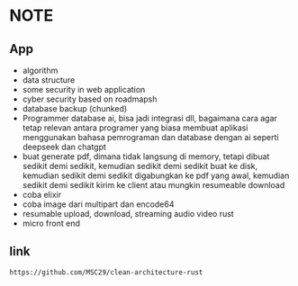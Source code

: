 # NOTE

## App
- algorithm
- data structure
- some security in web application
- cyber security based on roadmapsh
- database backup (chunked)
- Programmer database ai, bisa jadi integrasi dll, bagaimana cara agar tetap relevan antara programer yang biasa membuat aplikasi menggunakan bahasa pemrograman dan database dengan ai seperti deepseek dan chatgpt
- buat generate pdf, dimana tidak langsung di memory, tetapi dibuat sedikit demi sedikit, kemudian sedikit demi sedikit buat ke disk, kemudian sedikit demi sedikit digabungkan ke pdf yang awal, kemudian sedikit demi sedikit kirim ke client atau mungkin resumeable download
- coba elixir
- coba image dari multipart dan encode64
- resumable upload, download, streaming audio video rust
- micro front end

## link
    https://github.com/MSC29/clean-architecture-rust